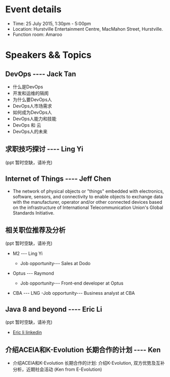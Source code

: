 # Event details
- Time: 25 July 2015, 1:30pm - 5:00pm
- Location: Hurstville Entertainment Centre, MacMahon Street, Hurstville.
- Function room: Amaroo


# Speakers && Topics

DevOps ---- Jack Tan
--------------------------------------
- 什么是DevOps
- 开发和运维的隔阂
- 为什么要DevOps人
- DevOps人市场需求
- 如何成为DevOps人
- DevOps人能力和技能
- DevOps 和 云
- DevOps人的未来

求职技巧探讨 ---- Ling Yi
--------------------------------------
(ppt 暂时空缺，请补充)

Internet of Things ---- Jeff Chen
--------------------------------------

- The network of physical objects or "things" embedded with electronics, software, sensors, and connectivity to enable objects to exchange data with the manufacturer, operator and/or other connected devices based on the infrastructure of International Telecommunication Union's Global Standards Initiative.

相关职位推荐及分析 
--------------------------------------
(ppt 暂时空缺，请补充)

- M2 --- Ling Yi 
  - Job opportunity--- Sales at Dodo

- Optus --- Raymond
  - Job opportunity--- Front-end developer at Optus

- CBA --- LNG
  -Job opportunity--- Business analyst  at CBA

Java 8 and beyond ---- Eric Li
--------------------------------------
(ppt 暂时空缺，请补充)

- [Eric li linkedin](https://au.linkedin.com/pub/eric-li/27/929/838)

介绍ACEIA和K-Evolution 长期合作的计划 ---- Ken
--------------------------------------
- 介绍ACEIA和K-Evolution 长期合作的计划: 介绍K-Evolution, 双方优势及互补分析，近期社会活动 (Ken from E-Evolution)